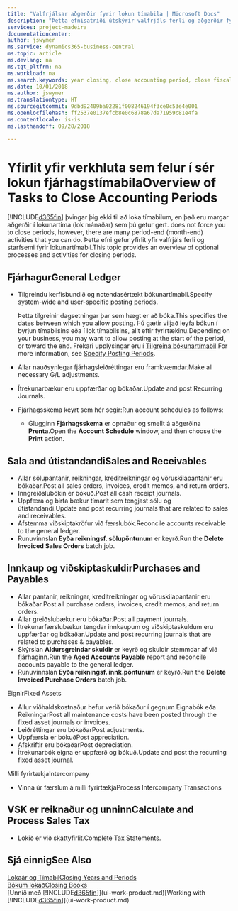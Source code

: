 ```yaml
---
title: "Valfrjálsar aðgerðir fyrir lokun tímabila | Microsoft Docs"
description: "Þetta efnisatriði útskýrir valfrjáls ferli og aðgerðir fyrir lokun fjárhagstímabila í Business Central."
services: project-madeira
documentationcenter: 
author: jswymer
ms.service: dynamics365-business-central
ms.topic: article
ms.devlang: na
ms.tgt_pltfrm: na
ms.workload: na
ms.search.keywords: year closing, close accounting period, close fiscal year, aging, creditor payments, vendor payments
ms.date: 10/01/2018
ms.author: jswymer
ms.translationtype: HT
ms.sourcegitcommit: 9dbd92409ba02281f008246194f3ce0c53e4e001
ms.openlocfilehash: ff2537e0137efcb8e0c6878a67da71959c81e4fa
ms.contentlocale: is-is
ms.lasthandoff: 09/28/2018

---
```

# <a name="overview-of-tasks-to-close-accounting-periods"></a><span data-ttu-id="8c28f-103">Yfirlit yfir verkhluta sem felur í sér lokun fjárhagstímabila</span><span class="sxs-lookup"><span data-stu-id="8c28f-103">Overview of Tasks to Close Accounting Periods</span></span>
[!INCLUDE[d365fin](includes/d365fin_md.md)] <span data-ttu-id="8c28f-104">þvingar þig ekki til að loka tímabilum, en það eru margar aðgerðir í lokunartíma (lok mánaðar) sem þú getur gert.</span><span class="sxs-lookup"><span data-stu-id="8c28f-104"> does not force you to close periods, however, there are many period-end (month-end) activities that you can do.</span></span> <span data-ttu-id="8c28f-105">Þetta efni gefur yfirlit yfir valfrjáls ferli og starfsemi fyrir lokunartímabil.</span><span class="sxs-lookup"><span data-stu-id="8c28f-105">This topic provides an overview of optional processes and activities for closing periods.</span></span>  

## <a name="general-ledger"></a><span data-ttu-id="8c28f-106">Fjárhagur</span><span class="sxs-lookup"><span data-stu-id="8c28f-106">General Ledger</span></span>
* <span data-ttu-id="8c28f-107">Tilgreindu kerfisbundið og notendasértækt bókunartímabil.</span><span class="sxs-lookup"><span data-stu-id="8c28f-107">Specify system-wide and user-specific posting periods.</span></span>  

    <span data-ttu-id="8c28f-108">Þetta tilgreinir dagsetningar þar sem hægt er að bóka.</span><span class="sxs-lookup"><span data-stu-id="8c28f-108">This specifies the dates between which you allow posting.</span></span> <span data-ttu-id="8c28f-109">Þú gætir viljað leyfa bókun í byrjun tímabilsins eða í lok tímabilsins, allt eftir fyrirtækinu.</span><span class="sxs-lookup"><span data-stu-id="8c28f-109">Depending on your business, you may want to allow posting at the start of the period, or toward the end.</span></span> <span data-ttu-id="8c28f-110">Frekari upplýsingar eru í [Tilgreina bókunartímabil](finance-how-specify-posting-periods.md).</span><span class="sxs-lookup"><span data-stu-id="8c28f-110">For more information, see [Specify Posting Periods](finance-how-specify-posting-periods.md).</span></span>  
* <span data-ttu-id="8c28f-111">Allar nauðsynlegar fjárhagsleiðréttingar eru framkvæmdar.</span><span class="sxs-lookup"><span data-stu-id="8c28f-111">Make all necessary G/L adjustments.</span></span>  
* <span data-ttu-id="8c28f-112">Ítrekunarbækur eru uppfærðar og bókaðar.</span><span class="sxs-lookup"><span data-stu-id="8c28f-112">Update and post Recurring Journals.</span></span>  
  <!--* Process Consolidations-->
* <span data-ttu-id="8c28f-113">Fjárhagsskema keyrt sem hér segir:</span><span class="sxs-lookup"><span data-stu-id="8c28f-113">Run account schedules as follows:</span></span>  
  * <span data-ttu-id="8c28f-114">Glugginn **Fjárhagsskema** er opnaður og smellt á aðgerðina **Prenta**.</span><span class="sxs-lookup"><span data-stu-id="8c28f-114">Open the **Account Schedule** window, and then choose the **Print** action.</span></span>  

## <a name="sales-and-receivables"></a><span data-ttu-id="8c28f-115">Sala and útistandandi</span><span class="sxs-lookup"><span data-stu-id="8c28f-115">Sales and Receivables</span></span>
* <span data-ttu-id="8c28f-116">Allar sölupantanir, reikningar, kreditreikningar og vöruskilapantanir eru bókaðar.</span><span class="sxs-lookup"><span data-stu-id="8c28f-116">Post all sales orders, invoices, credit memos, and return orders.</span></span>  
* <span data-ttu-id="8c28f-117">Inngreiðslubókin er bókuð.</span><span class="sxs-lookup"><span data-stu-id="8c28f-117">Post all cash receipt journals.</span></span>  
* <span data-ttu-id="8c28f-118">Uppfæra og birta bækur tímarit sem tengjast sölu og útistandandi.</span><span class="sxs-lookup"><span data-stu-id="8c28f-118">Update and post recurring journals that are related to sales and receivables.</span></span>  
* <span data-ttu-id="8c28f-119">Afstemma viðskiptakröfur við færslubók.</span><span class="sxs-lookup"><span data-stu-id="8c28f-119">Reconcile accounts receivable to the general ledger.</span></span>  
* <span data-ttu-id="8c28f-120">Runuvinnslan **Eyða reikningsf. sölupöntunum** er keyrð.</span><span class="sxs-lookup"><span data-stu-id="8c28f-120">Run the **Delete Invoiced Sales Orders** batch job.</span></span>  

## <a name="purchases-and-payables"></a><span data-ttu-id="8c28f-121">Innkaup og viðskiptaskuldir</span><span class="sxs-lookup"><span data-stu-id="8c28f-121">Purchases and Payables</span></span>
* <span data-ttu-id="8c28f-122">Allar pantanir, reikningar, kreditreikningar og vöruskilapantanir eru bókaðar.</span><span class="sxs-lookup"><span data-stu-id="8c28f-122">Post all purchase orders, invoices, credit memos, and return orders.</span></span>  
* <span data-ttu-id="8c28f-123">Allar greiðslubækur eru bókaðar.</span><span class="sxs-lookup"><span data-stu-id="8c28f-123">Post all payment journals.</span></span>  
* <span data-ttu-id="8c28f-124">Ítrekunarfærslubækur tengdar innkaupum og viðskiptaskuldum eru uppfærðar og bókaðar.</span><span class="sxs-lookup"><span data-stu-id="8c28f-124">Update and post recurring journals that are related to purchases & payables.</span></span>  
* <span data-ttu-id="8c28f-125">Skýrslan **Aldursgreindar skuldir** er keyrð og skuldir stemmdar af við fjárhaginn.</span><span class="sxs-lookup"><span data-stu-id="8c28f-125">Run the **Aged Accounts Payable** report and reconcile accounts payable to the general ledger.</span></span>  
* <span data-ttu-id="8c28f-126">Runuvinnslan **Eyða reikningsf. innk.pöntunum** er keyrð.</span><span class="sxs-lookup"><span data-stu-id="8c28f-126">Run the **Delete Invoiced Purchase Orders** batch job.</span></span>  

<span data-ttu-id="8c28f-127">Eignir</span><span class="sxs-lookup"><span data-stu-id="8c28f-127">Fixed Assets</span></span>
* <span data-ttu-id="8c28f-128">Allur viðhaldskostnaður hefur verið bókaður í gegnum Eignabók eða Reikningar</span><span class="sxs-lookup"><span data-stu-id="8c28f-128">Post all maintenance costs have been posted through the fixed asset journals or invoices.</span></span>
* <span data-ttu-id="8c28f-129">Leiðréttingar eru bókaðar</span><span class="sxs-lookup"><span data-stu-id="8c28f-129">Post adjustments.</span></span>
* <span data-ttu-id="8c28f-130">Uppfærsla er bókuð</span><span class="sxs-lookup"><span data-stu-id="8c28f-130">Post appreciation.</span></span>
* <span data-ttu-id="8c28f-131">Afskriftir eru bókaðar</span><span class="sxs-lookup"><span data-stu-id="8c28f-131">Post depreciation.</span></span>
* <span data-ttu-id="8c28f-132">Ítrekunarbók eigna er uppfærð og bókuð.</span><span class="sxs-lookup"><span data-stu-id="8c28f-132">Update and post the recurring fixed asset journal.</span></span>

<span data-ttu-id="8c28f-133">Milli fyrirtækja</span><span class="sxs-lookup"><span data-stu-id="8c28f-133">Intercompany</span></span>
* <span data-ttu-id="8c28f-134">Vinna úr færslum á milli fyrirtækja</span><span class="sxs-lookup"><span data-stu-id="8c28f-134">Process Intercompany Transactions</span></span>

## <a name="calculate-and-process-sales-tax"></a><span data-ttu-id="8c28f-135">VSK er reiknaður og unninn</span><span class="sxs-lookup"><span data-stu-id="8c28f-135">Calculate and Process Sales Tax</span></span>
* <span data-ttu-id="8c28f-136">Lokið er við skattyfirlit.</span><span class="sxs-lookup"><span data-stu-id="8c28f-136">Complete Tax Statements.</span></span>  

## <a name="see-also"></a><span data-ttu-id="8c28f-137">Sjá einnig</span><span class="sxs-lookup"><span data-stu-id="8c28f-137">See Also</span></span>
[<span data-ttu-id="8c28f-138">Lokaár og Tímabil</span><span class="sxs-lookup"><span data-stu-id="8c28f-138">Closing Years and Periods</span></span>](year-close-years-periods.md)  
[<span data-ttu-id="8c28f-139">Bókum lokað</span><span class="sxs-lookup"><span data-stu-id="8c28f-139">Closing Books</span></span>](year-close-books.md)  
<span data-ttu-id="8c28f-140">[Unnið með [!INCLUDE[d365fin](includes/d365fin_md.md)]](ui-work-product.md)</span><span class="sxs-lookup"><span data-stu-id="8c28f-140">[Working with [!INCLUDE[d365fin](includes/d365fin_md.md)]](ui-work-product.md)</span></span>

